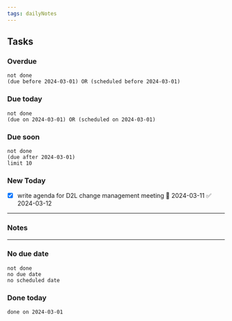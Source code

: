 ```yaml
---
tags: dailyNotes
---
```

## Tasks
### Overdue
```tasks
not done
(due before 2024-03-01) OR (scheduled before 2024-03-01)
```

### Due today
```tasks
not done
(due on 2024-03-01) OR (scheduled on 2024-03-01)
```

### Due soon
```tasks
not done
(due after 2024-03-01)
limit 10
```

### New Today
- [x] write agenda for D2L change management meeting 📅 2024-03-11 ✅ 2024-03-12
----
### Notes

----
### No due date
```tasks
not done
no due date
no scheduled date
```

### Done today
```tasks
done on 2024-03-01
```